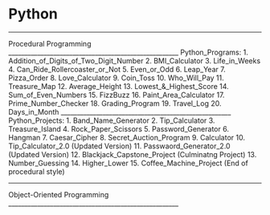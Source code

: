 # Python
_________________________________________________________
Procedural Programming
    _____________________________________________________
        Python_Programs:
            1.  Addition_of_Digits_of_Two_Digit_Number
            2.  BMI_Calculator
            3.  Life_in_Weeks
            4.  Can_Ride_Rollercoaster_or_Not
            5.  Even_or_Odd
            6.  Leap_Year
            7.  Pizza_Order
            8.  Love_Calculator
            9.  Coin_Toss
            10. Who_Will_Pay
            11. Treasure_Map
            12. Average_Height
            13. Lowest_&_Highest_Score
            14. Sum_of_Even_Numbers
            15. FizzBuzz
            16. Paint_Area_Calculator
            17. Prime_Number_Checker
            18. Grading_Program
            19. Travel_Log
            20. Days_in_Month
    _____________________________________________________
        Python_Projects:
            1.  Band_Name_Generator
            2.  Tip_Calculator
            3.  Treasure_Island
            4.  Rock_Paper_Scissors
            5.  Password_Generator
            6.  Hangman
            7.  Caesar_Cipher
            8.  Secret_Auction_Program
            9.  Calculator
            10. Tip_Calculator_2.0 (Updated Version)
            11. Passwaord_Generator_2.0 (Updated Version)
            12. Blackjack_Capstone_Project (Culminatng Project)
            13. Number_Guessing
            14. Higher_Lower
            15. Coffee_Machine_Project (End of procedural style)
  
_________________________________________________________
Object-Oriented Programming
    _____________________________________________________
